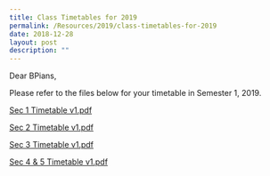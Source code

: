 ```yaml
---
title: Class Timetables for 2019
permalink: /Resources/2019/class-timetables-for-2019
date: 2018-12-28
layout: post
description: ""
---
```

Dear BPians,

  

Please refer to the files below for your timetable in Semester 1, 2019.

  

[Sec 1 Timetable v1.pdf](https://www-bpghs-moe-edu-sg-admin.cwp.sg/qql/slot/u148/BPGHS%202019/Announcements%20&%20Updates/Class%20Timetables%20for%202019/Sec%201%20Timetable%20v1.pdf)  

[Sec 2 Timetable v1.pdf](https://www-bpghs-moe-edu-sg-admin.cwp.sg/qql/slot/u148/BPGHS%202019/Announcements%20&%20Updates/Class%20Timetables%20for%202019/Sec%202%20Timetable%20v1.pdf)  

[Sec 3 Timetable v1.pdf](https://www-bpghs-moe-edu-sg-admin.cwp.sg/qql/slot/u148/BPGHS%202019/Announcements%20&%20Updates/Class%20Timetables%20for%202019/Sec%203%20Timetable%20v1.pdf)  

[Sec 4 & 5 Timetable v1.pdf](https://www-bpghs-moe-edu-sg-admin.cwp.sg/qql/slot/u148/BPGHS%202019/Announcements%20&%20Updates/Class%20Timetables%20for%202019/Sec%204%20&%205%20Timetable%20v1.pdf)